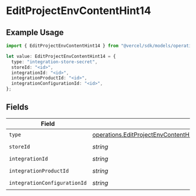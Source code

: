# EditProjectEnvContentHint14

## Example Usage

```typescript
import { EditProjectEnvContentHint14 } from "@vercel/sdk/models/operations/editprojectenv.js";

let value: EditProjectEnvContentHint14 = {
  type: "integration-store-secret",
  storeId: "<id>",
  integrationId: "<id>",
  integrationProductId: "<id>",
  integrationConfigurationId: "<id>",
};
```

## Fields

| Field                                                                                                                                                                                                  | Type                                                                                                                                                                                                   | Required                                                                                                                                                                                               | Description                                                                                                                                                                                            |
| ------------------------------------------------------------------------------------------------------------------------------------------------------------------------------------------------------ | ------------------------------------------------------------------------------------------------------------------------------------------------------------------------------------------------------ | ------------------------------------------------------------------------------------------------------------------------------------------------------------------------------------------------------ | ------------------------------------------------------------------------------------------------------------------------------------------------------------------------------------------------------ |
| `type`                                                                                                                                                                                                 | [operations.EditProjectEnvContentHintProjectsResponse200ApplicationJSONResponseBody114Type](../../models/operations/editprojectenvcontenthintprojectsresponse200applicationjsonresponsebody114type.md) | :heavy_check_mark:                                                                                                                                                                                     | N/A                                                                                                                                                                                                    |
| `storeId`                                                                                                                                                                                              | *string*                                                                                                                                                                                               | :heavy_check_mark:                                                                                                                                                                                     | N/A                                                                                                                                                                                                    |
| `integrationId`                                                                                                                                                                                        | *string*                                                                                                                                                                                               | :heavy_check_mark:                                                                                                                                                                                     | N/A                                                                                                                                                                                                    |
| `integrationProductId`                                                                                                                                                                                 | *string*                                                                                                                                                                                               | :heavy_check_mark:                                                                                                                                                                                     | N/A                                                                                                                                                                                                    |
| `integrationConfigurationId`                                                                                                                                                                           | *string*                                                                                                                                                                                               | :heavy_check_mark:                                                                                                                                                                                     | N/A                                                                                                                                                                                                    |